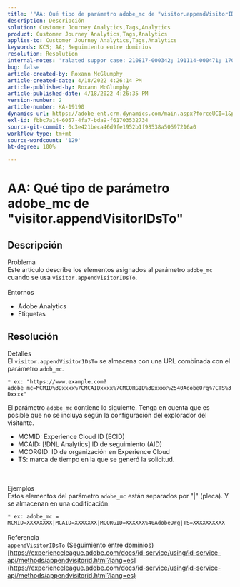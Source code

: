 ```yaml
---
title: '"AA: Qué tipo de parámetro adobe_mc de "visitor.appendVisitorIDsTo""'
description: Descripción
solution: Customer Journey Analytics,Tags,Analytics
product: Customer Journey Analytics,Tags,Analytics
applies-to: Customer Journey Analytics,Tags,Analytics
keywords: KCS; AA; Seguimiento entre dominios
resolution: Resolution
internal-notes: 'ralated suppor case: 210817-000342; 191114-000471; 170123-000011; 220408-000014'
bug: false
article-created-by: Roxann McGlumphy
article-created-date: 4/18/2022 4:26:14 PM
article-published-by: Roxann McGlumphy
article-published-date: 4/18/2022 4:26:35 PM
version-number: 2
article-number: KA-19190
dynamics-url: https://adobe-ent.crm.dynamics.com/main.aspx?forceUCI=1&pagetype=entityrecord&etn=knowledgearticle&id=937d8042-34bf-ec11-983e-0022480abde0
exl-id: fbbc7a14-6057-4fa7-bda9-f61703532734
source-git-commit: 0c3e421beca46d9fe1952b1f98538a50697216a0
workflow-type: tm+mt
source-wordcount: '129'
ht-degree: 100%

---
```


# AA: Qué tipo de parámetro adobe_mc de &quot;visitor.appendVisitorIDsTo&quot;

## Descripción

Problema<br>
Este artículo describe los elementos asignados al parámetro `adobe_mc` cuando se usa `visitor.appendVisitorIDsTo`.
<br><br>Entornos<br>
- Adobe Analytics
- Etiquetas



## Resolución

Detalles<br>
El `visitor.appendVisitorIDsTo` se almacena con una URL combinada con el parámetro `adob_mc`.

`* ex: "https://www.example.com?adobe_mc=MCMID%3Dxxxx%7CMCAIDxxxx%7CMCORGID%3Dxxxx%2540AdobeOrg%7CTS%3Dxxxx"`

El parámetro `adobe_mc` contiene lo siguiente.
Tenga en cuenta que es posible que no se incluya según la configuración del explorador del visitante.

- MCMID: Experience Cloud ID (ECID)
- MCAID: [!DNL Analytics] ID de seguimiento (AID)
- MCORGID: ID de organización en Experience Cloud
- TS: marca de tiempo en la que se generó la solicitud.

<br><br>Ejemplos<br>
Estos elementos del parámetro `adobe_mc` están separados por &quot;|&quot; (pleca). Y se almacenan en una codificación.

`* ex: adobe_mc = MCMID=XXXXXXXX|MCAID=XXXXXXX|MCORGID=XXXXXX%40AdobeOrg|TS=XXXXXXXXXX`
<br><br>Referencia<br>
`appendVisitorIDsTo` (Seguimiento entre dominios)
[https://experienceleague.adobe.com/docs/id-service/using/id-service-api/methods/appendvisitorid.html?lang=es](https://experienceleague.adobe.com/docs/id-service/using/id-service-api/methods/appendvisitorid.html?lang=es)
